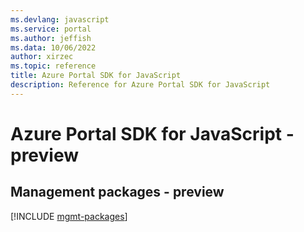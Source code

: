 ```yaml
---
ms.devlang: javascript
ms.service: portal
ms.author: jeffish
ms.data: 10/06/2022
author: xirzec
ms.topic: reference
title: Azure Portal SDK for JavaScript
description: Reference for Azure Portal SDK for JavaScript
---
```

# Azure Portal SDK for JavaScript - preview

## Management packages - preview
[!INCLUDE [mgmt-packages](portal-mgmt-index.md)]